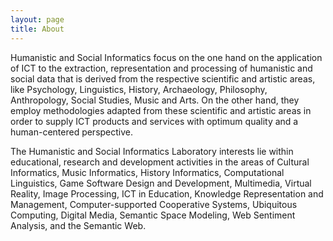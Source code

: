 ```yaml
---
layout: page
title: About
---
```


Humanistic and Social Informatics focus on the one hand on the application of ICT to the extraction, representation and processing of humanistic and social data that is derived from the respective scientific and artistic areas, like Psychology, Linguistics, History, Archaeology, Philosophy, Anthropology, Social Studies, Music and Arts. On the other hand, they employ methodologies adapted from these scientific and artistic areas in order to supply ICT products and services with optimum quality and a human-centered perspective.

The Humanistic and Social Informatics Laboratory interests lie within educational, research and development activities in the areas of Cultural Informatics, Music Informatics, History Informatics, Computational Linguistics, Game Software Design and Development, Multimedia, Virtual Reality, Image Processing, ICT in Education, Knowledge Representation and Management, Computer-supported Cooperative Systems, Ubiquitous Computing, Digital Media, Semantic Space Modeling, Web Sentiment Analysis, and the Semantic Web.
